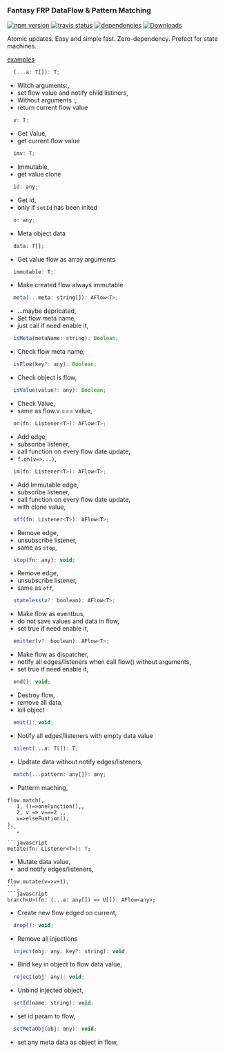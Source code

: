
### Fantasy FRP DataFlow & Pattern Matching
[![npm version](https://badge.fury.io/js/alak.svg)](https://badge.fury.io/js/alak)
[![travis status](https://travis-ci.org/gleba/alak.svg?branch=master)](https://travis-ci.org/gleba/alak)
[![dependencies](https://david-dm.org/gleba/alak.svg)](https://david-dm.org/gleba/alak)
[![Downloads](https://img.shields.io/npm/dt/alak.svg)](https://www.npmjs.com/package/alak)

Atomic updates.
Easy and simple fast.
Zero-dependency.
Prefect for state machines.

[examples](https://github.com/gleba/alak/blob/master/tests/)

```javascript
  (...a: T[]): T;
```

-  Witch arguments:,
-  set flow value and notify child listiners,
-  Without arguments :,
-  return current flow value
```javascript
  v: T;
```

-  Get Value,
-  get current flow value
```javascript
  imv: T;
```

-  Immutable,
-  get value clone
```javascript
  id: any;
```

-  Get id,
-  only if `setId` has been inited
```javascript
  o: any;
```

-  Meta object data
```javascript
  data: T[];
```

-  Get value flow as array arguments
```javascript
  immutable: T;
```

-  Make created flow always immutable
```javascript
  meta(...meta: string[]): AFlow<T>;
```

-  ...maybe depricated,
-  Set flow meta name,
-  just call if need enable it,
```javascript
  isMeta(metaName: string): Boolean;
```

-  Check flow meta name,
```javascript
  isFlow(key?: any): Boolean;
```

-  Check object is flow,
```javascript
  isValue(value?: any): Boolean;
```

-  Check Value,
-  same as flow.v === value,
```javascript
  on(fn: Listener<T>): AFlow<T>;
```

-  Add edge,
-  subscribe listener,
-  call function on every flow date update,
-  `f.on(v=>...)`,
```javascript
  im(fn: Listener<T>): AFlow<T>;
```

-  Add Immutable edge,
-  subscribe listener,
-  call function on every flow date update,
-  with clone value,
```javascript
  off(fn: Listener<T>): AFlow<T>;
```

-  Remove edge,
-  unsubscribe listener,
-  same as `stop`,
```javascript
  stop(fn: any): void;
```

-  Remove edge,
-  unsubscribe listener,
-  same as `off`,
```javascript
  stateless(v?: boolean): AFlow<T>;
```

-  Make flow as eventbus,
-  do not save values and data in flow,
-  set true if need enable it,
```javascript
  emitter(v?: boolean): AFlow<T>;
```

-  Make flow as dispatcher,
-  notify all edges/listeners when call flow() without arguments,
-  set true if need enable it,
```javascript
  end(): void;
```

-  Destroy flow,
-  remove all data,
-  kill object
```javascript
  emit(): void;
```

-  Notify all edges/listeners with empty data value
```javascript
  silent(...a: T[]): T;
```

-  Updtate data without notify edges/listeners,
```javascript
  match(...pattern: any[]): any;
```

-  Patterm maching,
  ```,
  flow.match(,
     1, ()=>oneFunction(),,
     2, v => v===2 ,,
     v=>elseFuntion(),
  ),
  ```,
  
```javascript
  mutate(fn: Listener<T>): T;
```

-  Mutate data value,
-  and notify edges/listeners, 
  ```,
  flow.mutate(v=>v+1),
  ```,
```javascript
  branch<U>(fn: (...a: any[]) => U[]): AFlow<any>;
```

-  Create new flow edged on current,
```javascript
  drop(): void;
```

-  Remove all injections
```javascript
  inject(obj: any, key?: string): void;
```

-  Bind key in object to flow data value,
```javascript
  reject(obj: any): void;
```

-  Unbind injected object,
```javascript
  setId(name: string): void;
```

-  set id param to flow,
```javascript
  setMetaObj(obj: any): void;
```

-  set any meta data as object in flow,
